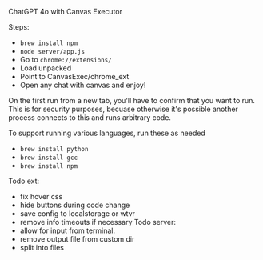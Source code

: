 ChatGPT 4o with Canvas Executor

Steps:

- `brew install npm`
- `node server/app.js`
- Go to `chrome://extensions/`
- Load unpacked
- Point to CanvasExec/chrome_ext
- Open any chat with canvas and enjoy!

On the first run from a new tab, you'll have to confirm that you want to run.
This is for security purposes, becuase otherwise it's possible another process connects to this and runs arbitrary code.

To support running various languages, run these as needed
- `brew install python`
- `brew install gcc`
- `brew install npm`

Todo ext:
- fix hover css
- hide buttons during code change
- save config to localstorage or wtvr
- remove info timeouts if necessary
Todo server:
- allow for input from terminal.
- remove output file from custom dir
- split into files
